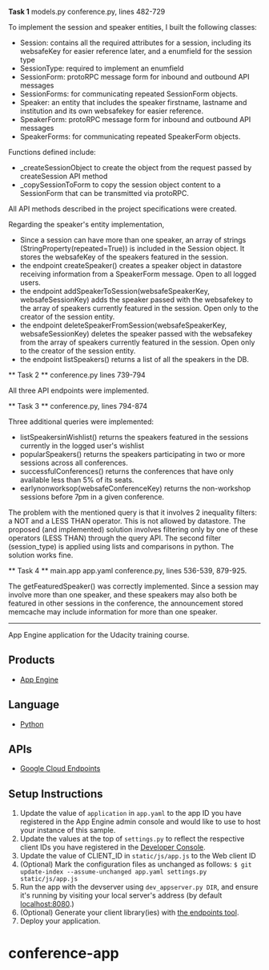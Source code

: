 
**Task 1**
models.py
conference.py, lines 482-729 

To implement the session and speaker entities, I built the following classes:
- Session: contains all the required attributes for a session, including its websafeKey for easier reference later, and a enumfield for the session type
- SessionType: required to implement an enumfield
- SessionForm: protoRPC message form for inbound and outbound API messages
- SessionForms: for communicating repeated SessionForm objects.
- Speaker: an entity that includes the speaker firstname, lastname and institution and its own websafekey for easier reference.
- SpeakerForm: protoRPC message form for inbound and outbound API messages
- SpeakerForms: for communicating repeated SpeakerForm objects.

Functions defined include:
- _createSessionObject to create the object from the request passed by createSession API method
- _copySessionToForm to copy the session object content to a SessionForm that can be transmitted via protoRPC.

All API methods described in the project specifications were created.

Regarding the speaker's entity implementation, 
- Since a session can have more than one speaker, an array of strings (StringProperty(repeated=True)) is included in the Session object. It stores the websafeKey of the speakers featured in the session.
- the endpoint createSpeaker() creates a speaker object in datastore receiving information from a SpeakerForm message. Open to all logged users.
- the endpoint addSpeakerToSession(websafeSpeakerKey, websafeSessionKey) adds the speaker passed with the websafekey to the array of speakers currently featured in the session. Open only to the creator of the session entity.
- the endpoint deleteSpeakerFromSession(websafeSpeakerKey, websafeSessionKey) deletes the speaker passed with the websafekey from the array of speakers currently featured in the session. Open only to the creator of the session entity.
- the endpoint listSpeakers() returns a list of all the speakers in the DB.

** Task 2 **
conference.py lines 739-794

All three API endpoints were implemented.

** Task 3 **
conference.py, lines 794-874

Three additional queries were implemented:
- listSpeakersinWishlist() returns the speakers featured in the sessions currently in the logged user's wishlist
- popularSpeakers() returns the speakers participating in two or more sessions across all conferences.
- successfulConferences() returns the conferences that have only available less than 5% of its seats.
- earlynonworksop(websafeConferenceKey) returns the non-workshop sessions before 7pm in a given conference.

The problem with the mentioned query is that it involves 2 inequality filters: a NOT and a LESS THAN operator. This is not allowed by datastore. The proposed (and implemented) solution involves filtering only by one of these operators (LESS THAN) through the query API. The second filter (session_type) is applied using lists and comparisons in python. The solution works fine.
 

** Task 4 **
main.app
app.yaml
conference.py, lines 536-539, 879-925.

The getFeaturedSpeaker() was correctly implemented. Since a session may involve more than one speaker, and these speakers may also both be featured in other sessions in the conference, the announcement stored memcache may include information for more than one speaker. 



--------------

App Engine application for the Udacity training course.

## Products
- [App Engine][1]

## Language
- [Python][2]

## APIs
- [Google Cloud Endpoints][3]

## Setup Instructions
1. Update the value of `application` in `app.yaml` to the app ID you
   have registered in the App Engine admin console and would like to use to host
   your instance of this sample.
1. Update the values at the top of `settings.py` to
   reflect the respective client IDs you have registered in the
   [Developer Console][4].
1. Update the value of CLIENT_ID in `static/js/app.js` to the Web client ID
1. (Optional) Mark the configuration files as unchanged as follows:
   `$ git update-index --assume-unchanged app.yaml settings.py static/js/app.js`
1. Run the app with the devserver using `dev_appserver.py DIR`, and ensure it's running by visiting your local server's address (by default [localhost:8080][5].)
1. (Optional) Generate your client library(ies) with [the endpoints tool][6].
1. Deploy your application.


[1]: https://developers.google.com/appengine
[2]: http://python.org
[3]: https://developers.google.com/appengine/docs/python/endpoints/
[4]: https://console.developers.google.com/
[5]: https://localhost:8080/
[6]: https://developers.google.com/appengine/docs/python/endpoints/endpoints_tool
# conference-app
